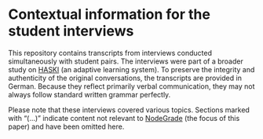 # Contextual information for the student interviews

This repository contains transcripts from interviews conducted simultaneously with student pairs. The interviews were part of a broader study on [HASKI](https://github.com/HASKI-RAK) (an adaptive learning system). To preserve the integrity and authenticity of the original conversations, the transcripts are provided in German. Because they reflect primarily verbal communication, they may not always follow standard written grammar perfectly.

Please note that these interviews covered various topics. Sections marked with “(...)” indicate content not relevant to [NodeGrade](https://github.com/HASKI-RAK/NodeGrade) (the focus of this paper) and have been omitted here.
